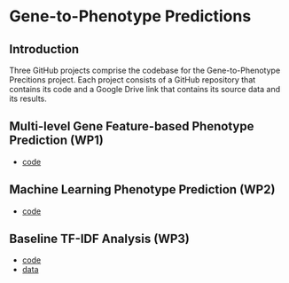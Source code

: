 # Gene-to-Phenotype Predictions

## Introduction

Three GitHub projects comprise the codebase for the Gene-to-Phenotype Precitions project.  Each project consists of a GitHub repository that contains its code and a Google Drive link that contains its source data and its results.

## Multi-level Gene Feature-based Phenotype Prediction (WP1)

- [code](https://github.com/gene-to-phenotype-predictions/ehninger)

## Machine Learning Phenotype Prediction (WP2)

- [code](https://github.com/gene-to-phenotype-predictions/bert_dna_weight)

## Baseline TF-IDF Analysis (WP3)

- [code](https://github.com/gene-to-phenotype-predictions/adpatter)
- [data](https://drive.google.com/drive/folders/1a-uW8QXx_auK52q9y1cJm1uMr3DYLlBo?usp=sharing)



